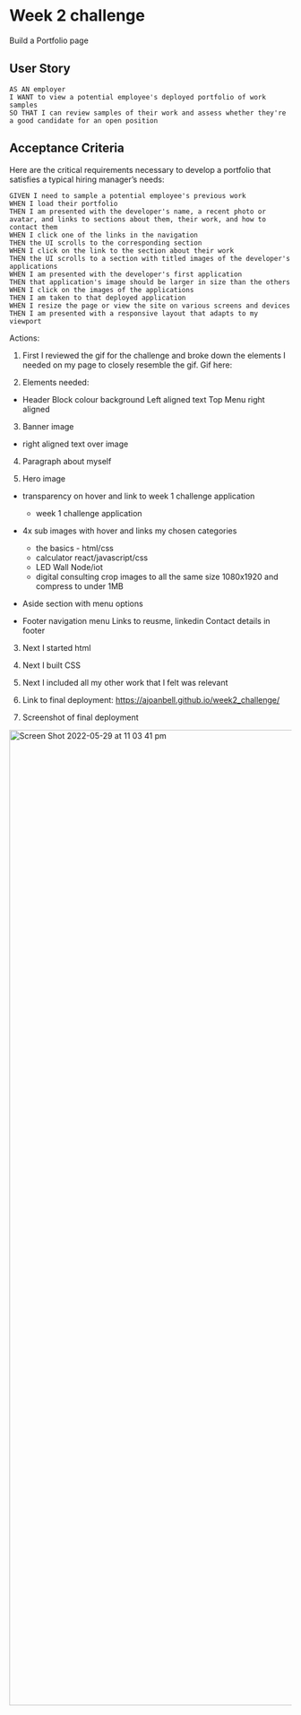 # Week 2 challenge

Build a Portfolio page

## User Story

```
AS AN employer
I WANT to view a potential employee's deployed portfolio of work samples
SO THAT I can review samples of their work and assess whether they're a good candidate for an open position
```


## Acceptance Criteria

Here are the critical requirements necessary to develop a portfolio that satisfies a typical hiring manager’s needs:

```
GIVEN I need to sample a potential employee's previous work
WHEN I load their portfolio
THEN I am presented with the developer's name, a recent photo or avatar, and links to sections about them, their work, and how to contact them
WHEN I click one of the links in the navigation
THEN the UI scrolls to the corresponding section
WHEN I click on the link to the section about their work
THEN the UI scrolls to a section with titled images of the developer's applications
WHEN I am presented with the developer's first application
THEN that application's image should be larger in size than the others
WHEN I click on the images of the applications
THEN I am taken to that deployed application
WHEN I resize the page or view the site on various screens and devices
THEN I am presented with a responsive layout that adapts to my viewport
```
Actions:

1. First I reviewed the gif for the challenge and broke down the elements I needed on my page to closely resemble the gif. Gif here:

2. Elements needed:
- Header
    Block colour background
    Left aligned text
    Top Menu right aligned

3. Banner image 
- right aligned text over image

4. Paragraph about myself

5. Hero image
- transparency on hover and link to week 1 challenge application

    - week 1 challenge application
- 4x sub images with hover and links
my chosen categories
    - the basics - html/css
    - calculator react/javascript/css
    - LED Wall Node/iot
    - digital consulting
crop images to all the same size 1080x1920 and compress to under 1MB
- Aside section with menu options
- Footer navigation menu 
    Links to reusme, linkedin
    Contact details in footer

3. Next I started html

4. Next I built CSS

5. Next I included all my other work that I felt was relevant

6. Link to final deployment: https://ajoanbell.github.io/week2_challenge/

7. Screenshot of final deployment
<img width="1741" alt="Screen Shot 2022-05-29 at 11 03 41 pm" src="https://user-images.githubusercontent.com/36496885/170870169-965b00c2-77a2-422e-bea4-e8e11028dde5.png">

